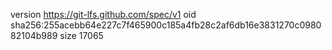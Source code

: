 version https://git-lfs.github.com/spec/v1
oid sha256:255acebb64e227c7f465900c185a4fb28c2af6db16e3831270c098082104b989
size 17065
